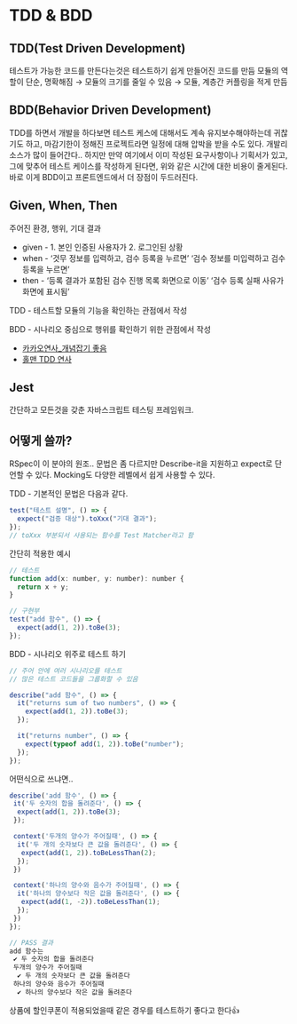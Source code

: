 # TDD & BDD

## TDD(Test Driven Development)

테스트가 가능한 코드를 만든다는것은 테스트하기 쉽게 만들어진 코드를 만듬
모듈의 역할이 단순, 명확해짐 → 모듈의 크기를 줄일 수 있음 → 모듈, 계층간 커플링을 적게 만듬

## BDD(Behavior Driven Development)

TDD를 하면서 개발을 하다보면 테스트 케스에 대해서도 계속 유지보수해야하는데 귀찮기도 하고, 마감기한이 정해진 프로젝트라면 일정에 대해 압박을 받을 수도 있다. 개발리소스가 많이 들어간다..
하지만 만약 여기에서 이미 작성된 요구사항이나 기획서가 있고, 그에 맞추어 테스트 케이스를 작성하게 된다면, 위와 같은 시간에 대한 비용이 줄게된다. 바로 이게 BDD이고 프론트엔드에서 더 장점이 두드러진다.

## Given, When, Then

주어진 환경, 행위, 기대 결과

- given - 1. 본인 인증된 사용자가 2. 로그인된 상황
- when - ‘것무 정보를 입력하고, 검수 등록을 누르면’ ‘검수 정보를 미입력하고 검수 등록을 누르면’
- then - ‘등록 결과가 포함된 검수 진행 목록 화면으로 이동’ ‘검수 등록 실패 사유가 화면에 표시됨’

TDD - 테스트할 모듈의 기능을 확인하는 관점에서 작성

BDD - 시나리오 중심으로 행위를 확인하기 위한 관점에서 작성

- [카카오연사\_개념잡기 좋음](https://tv.kakao.com/channel/3693125/cliplink/414004682)
- [홀맨 TDD 연사](https://www.youtube.com/watch?v=L1dtkLeIz-M&t=175s)

## Jest

간단하고 모든것을 갖춘 자바스크립트 테스팅 프레임워크.

## 어떻게 쓸까?

RSpec이 이 분야의 원조.. 문법은 좀 다르지만 Describe-it을 지원하고 expect로 단언할 수 있다. Mocking도 다양한 레벨에서 쉽게 사용할 수 있다.

TDD - 기본적인 문법은 다음과 같다.

```jsx
test("테스트 설명", () => {
  expect("검증 대상").toXxx("기대 결과");
});
// toXxx 부분되서 사용되는 함수를 Test Matcher라고 함
```

간단히 적용한 예시

```jsx
// 테스트
function add(x: number, y: number): number {
  return x + y;
}

// 구현부
test("add 함수", () => {
  expect(add(1, 2)).toBe(3);
});
```

BDD - 시나리오 위주로 테스트 하기

```jsx
// 주어 안에 여러 시나리오를 테스트
// 많은 테스트 코드들을 그룹화할 수 있음

describe("add 함수", () => {
  it("returns sum of two numbers", () => {
    expect(add(1, 2)).toBe(3);
  });

  it("returns number", () => {
    expect(typeof add(1, 2)).toBe("number");
  });
});
```

어떤식으로 쓰냐면..

```jsx
describe('add 함수', () => {
 it('두 숫자의 합을 돌려준다', () => {
  expect(add(1, 2)).toBe(3);
 });

 context('두개의 양수가 주어질때', () => {
  it('두 개의 숫자보다 큰 값을 돌려준다', () => {
   expect(add(1, 2)).toBeLessThan(2);
  });
 })

 context('하나의 양수와 음수가 주어질때', () => {
  it('하나의 양수보다 작은 값을 돌려준다', () => {
   expect(add(1, -2)).toBeLessThan(1);
  });
 })
});

// PASS 결과
add 함수는
 ✔️ 두 숫자의 합을 돌려준다
 두개의 양수가 주어질때
  ✔️ 두 개의 숫자보다 큰 값을 돌려준다
 하나의 양수와 음수가 주어질때
  ✔️ 하나의 양수보다 작은 값을 돌려준다
```

상품에 할인쿠폰이 적용되었을때 같은 경우를 테스트하기 좋다고 한다👍
